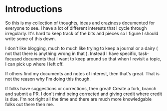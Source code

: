 # Introductions
 
So this is my collection of thoughts, ideas and craziness documented for everyone to see.  I have a lot of different interests that I cycle through irregularly.  It's hard to keep track of the bits and pieces so I figure I should write some of this down.

I don't like blogging, much to much like trying to keep a journal or a dairy ( not that there is anything wrong in that ).  Instead I have specific, task-focused documents that I want to keep around so that when I revisit a topic, I can pick up where I left off.

If others find my documents and notes of interest, then that's great.  That is not the reason why I'm doing this though.

If folks have suggestions or corrections, then great!  Create a fork, branch and submit a PR.  I don't mind being corrected and giving credit where credit is due.  I'm not right all the time and there are much more knowledgable folks out there then me.